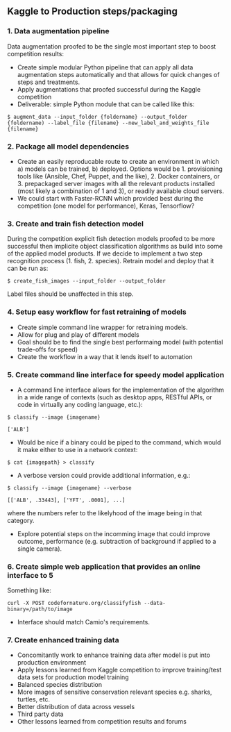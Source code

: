 ## Kaggle to Production steps/packaging

### 1. Data augmentation pipeline

Data augmentation proofed to be the single most important step to boost competition results:

- Create simple modular Python pipeline that can apply all data augmentation steps automatically and that allows for quick changes of steps and treatments.
- Apply augmentations that proofed successful during the Kaggle competition
- Deliverable: simple Python module that can be called like this:

```
$ augment_data --input_folder {foldername} --output_folder {foldername) --label_file {filename} --new_label_and_weights_file {filename} 
```

### 2. Package all model dependencies 

- Create an easily reproducable route to create an environment in which a) models can be trained, b) deployed. Options would be 1. provisioning tools like (Ansible, Chef, Puppet, and the like), 2. Docker containers, or 3. prepackaged server images with all the relevant products installed (most likely a combination of 1 and 3), or readily available cloud servers.
- We could start with Faster-RCNN which provided best during the competition (one model for performance), Keras, Tensorflow?

### 3. Create and train fish detection model

During the competition explicit fish detection models proofed to be more successful then implicite object classification algorithms as build into some of the applied model products. If we decide to implement a two step recognition process (1. fish, 2. species). Retrain model and deploy that it can be run as:

```
$ create_fish_images --input_folder --output_folder
```

Label files should be unaffected in this step.

### 4. Setup easy workflow for fast retraining of models

- Create simple command line wrapper for retraining models.
- Allow for plug and play of different models
- Goal should be to find the single best performaing model (with potential trade-offs for speed)
- Create the workflow in a way that it lends itself to automation

### 5. Create command line interface for speedy model application

- A command line interface allows for the implementation of the algorithm in a wide range of contexts (such as desktop apps, RESTful APIs, or code in virtually any coding language, etc.): 

```
$ classify --image {imagename}

['ALB']
```

- Would be nice if a binary could be piped to the command, which would it make either to use in a network context: 

```
$ cat {imagepath} > classify
```

- A verbose version could provide additional information, e.g.:

```
$ classify --image {imagename} --verbose

[['ALB', .33443], ['YFT', .0001], ...]
```

where the numbers refer to the likelyhood of the image being in that category.

- Explore potential steps on the incomming image that could improve outcome, performance (e.g. subtraction of background if applied to a single camera).

### 6. Create simple web application that provides an online interface to 5

Something like:

```
curl -X POST codefornature.org/classifyfish --data-binary=/path/to/image  
```

- Interface should match Camio's requirements.

### 7. Create enhanced training data
- Concomitantly work to enhance training data after model is put into production environment 
- Apply lessons learned from Kaggle competition to improve training/test data sets for production model training 
- Balanced species distribution
- More images of sensitive conservation relevant species e.g. sharks, turtles, etc.
- Better distribution of data across vessels
- Third party data
- Other lessons learned from competition results and forums
